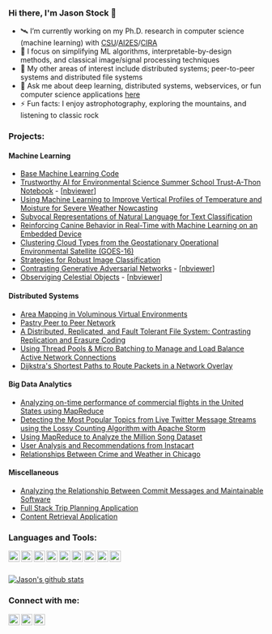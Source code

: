 ### Hi there, I'm Jason Stock 👋

- 🛰 I’m currently working on my Ph.D. research in computer science (machine learning) with [CSU](https://compsci.colostate.edu)/[AI2ES](https://www.ai2es.org)/[CIRA](http://cira.colostate.edu)
- 🌱 I focus on simplifying ML algorithms, interpretable-by-design methods, and classical image/signal processing techniques
- 📀 My other areas of interest include distributed systems; peer-to-peer systems and distributed file systems
- 💬 Ask me about deep learning, distributed systems, webservices, or fun computer science applications [here](https://github.com/stockeh/stockeh/issues)
- ⚡ Fun facts: I enjoy astrophotography, exploring the mountains, and listening to classic rock

### Projects:

#### Machine Learning
- [Base Machine Learning Code](https://github.com/stockeh/mlbase)
- [Trustworthy AI for Environmental Science Summer School Trust-A-Thon Notebook](https://github.com/stockeh/tai4es-trustathon-2022) - [[nbviewer](https://nbviewer.org/github/stockeh/tai4es-trustathon-2022/blob/main/tropical/notebook-tropical.ipynb)]
- [Using Machine Learning to Improve Vertical Profiles of Temperature and Moisture for Severe Weather Nowcasting](https://github.com/stockeh/cira-ml-soundings)
- [Subvocal Representations of Natural Language for Text Classification](https://github.com/stockeh/subvocal-text-nlp)
- [Reinforcing Canine Behavior in Real-Time with Machine Learning on an Embedded Device](https://github.com/stockeh/canine-embedded-ml)
- [Clustering Cloud Types from the Geostationary Operational Environmental Satellite (GOES-16)](https://github.com/stockeh/goes-clustering-study)
- [Strategies for Robust Image Classification](https://github.com/stockeh/augmented-image-classification)
- [Contrasting Generative Adversarial Networks](https://github.com/stockeh/research/tree/master/gans) - [[nbviewer](https://nbviewer.jupyter.org/github/stockeh/research/blob/master/gans/gan-project.ipynb)]
- [Observiging Celestial Objects](https://github.com/stockeh/research/tree/master/star-search) - [[nbviewer](https://nbviewer.jupyter.org/github/stockeh/research/blob/master/star-search/stock-starsearch.ipynb)]

#### Distributed Systems

- [Area Mapping in Voluminous Virtual Environments](https://github.com/stockeh/voluminous-virtual-mapping)
- [Pastry Peer to Peer Network](https://github.com/stockeh/peer-to-peer-network)
- [A Distributed, Replicated, and Fault Tolerant File System: Contrasting Replication and Erasure Coding](https://github.com/stockeh/fault-tolerant-file-system)
- [Using Thread Pools & Micro Batching to Manage and Load Balance Active Network Connections](https://github.com/stockeh/scalable-server-design)
- [Dijkstra's Shortest Paths to Route Packets in a Network Overlay](https://github.com/stockeh/dijkstras-shortest-paths)

#### Big Data Analytics

- [Analyzing on-time performance of commercial flights in the United States using MapReduce](https://github.com/stockeh/mapreduce-analysis-flights)
- [Detecting the Most Popular Topics from Live Twitter Message Streams using the Lossy Counting Algorithm with Apache Storm](https://github.com/stockeh/storm-twitter-stream)
- [Using MapReduce to Analyze the Million Song Dataset](https://github.com/stockeh/mapreduce-analysis-msd)
- [User Analysis and Recommendations from Instacart](https://github.com/stockeh/distributed-spark-analysis)
- [Relationships Between Crime and Weather in Chicago](https://github.com/stockeh/big-data-weather-crime)

#### Miscellaneous 

- [Analyzing the Relationship Between Commit Messages and Maintainable Software](https://github.com/stockeh/repo-mining-maintainable-code)
- [Full Stack Trip Planning Application](https://github.com/stockeh/trip-planning-application)
- [Content Retrieval Application](https://github.com/stockeh/search-engine)

### Languages and Tools:

[<img align="left" alt="Tensorflow Logo" height="22px" src="https://user-images.githubusercontent.com/27117910/89738858-19427c00-da39-11ea-9e29-09bc00a80c9b.png" />][tensorflow]
[<img align="left" alt="PyTorch Logo" height="22px" src="https://user-images.githubusercontent.com/27117910/89738889-5b6bbd80-da39-11ea-9024-1547d4207b27.png" />][pytorch]
[<img align="left" alt="Python Logo" height="22px" src="https://user-images.githubusercontent.com/27117910/89738910-8bb35c00-da39-11ea-93e3-ee55c34cc3a5.png" />][python]
[<img align="left" alt="Java Logo" height="22px" src="https://user-images.githubusercontent.com/27117910/89738937-d208bb00-da39-11ea-961e-a4783a1f8a93.png" />][java]
[<img align="left" alt="Hadoop Logo" height="22px" src="https://user-images.githubusercontent.com/27117910/89739089-f0bb8180-da3a-11ea-9019-91af171ae643.png" />][hadoop]
[<img align="left" alt="Spark Logo" height="22px" src="https://user-images.githubusercontent.com/27117910/89739298-ca96e100-da3c-11ea-9f29-1642d539e284.png" />][spark]
[<img align="left" alt="C++ Logo" height="22px" src="https://user-images.githubusercontent.com/27117910/89739134-50199180-da3b-11ea-85e4-34ef86fe8f1e.png" />][c++]
[<img align="left" alt="React Logo" height="22px" src="https://user-images.githubusercontent.com/27117910/89739148-75a69b00-da3b-11ea-8986-5b2759a39860.png" />][react]
[<img align="left" alt="Azure Logo" height="22px" src="https://user-images.githubusercontent.com/27117910/89739311-e4382880-da3c-11ea-9a43-e319332d55ae.png" />][azure]

<br />
<br />

[![Jason's github stats](https://github-readme-stats.vercel.app/api?username=stockeh&show_icons=true&count_private=true&hide=contribs&include_all_commits=true)](https://github.com/stockeh/)

[twitter]: https://twitter.com/itsstock
[instagram]: https://www.instagram.com/jdstock/
[linkedin]: https://www.linkedin.com/in/jason-stock/
[tensorflow]: https://www.tensorflow.org
[pytorch]: https://pytorch.org
[python]: https://www.python.org
[java]: https://www.java.com/en/
[hadoop]: https://hadoop.apache.org
[spark]: https://spark.apache.org
[c++]: https://www.cplusplus.com
[react]: https://reactjs.org
[azure]: https://azure.microsoft.com/en-us/

### Connect with me:

[<img align="left" alt="stockeh | LinkedIn" width="22px" src="https://cdn.jsdelivr.net/npm/simple-icons@v3/icons/linkedin.svg" />][linkedin]
[<img align="left" alt="stockeh | Twitter" width="22px" src="https://cdn.jsdelivr.net/npm/simple-icons@v3/icons/twitter.svg" />][twitter]
[<img align="left" alt="stockeh | Instagram" width="22px" src="https://cdn.jsdelivr.net/npm/simple-icons@v3/icons/instagram.svg" />][instagram]
